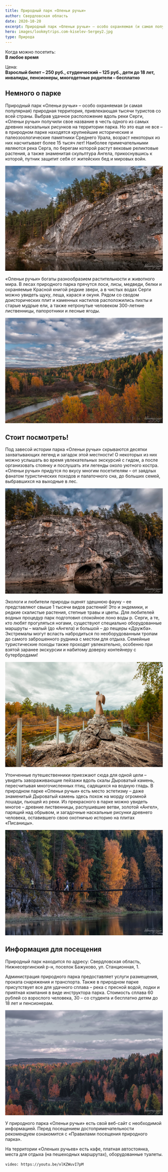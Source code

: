 ```yaml
---
title: Природный парк «Оленьи ручьи»
author: Свердловская область
date: 2020-10-20
excerpt: Природный парк «Оленьи ручьи» – особо охраняемая (и самая популярная) природная территория, привлекающая тысячи туристов со всей страны.
hero: images/lookmytrips.com-kiselev-Sergey2.jpg
type: Природа
---
```

Когда можно посетить:  
**В любое время**

Цена:  
**Взрослый билет – 250 руб., студенческий – 125 руб., дети до 18 лет, инвалиды, пенсионеры, многодетные родители – бесплатно**

## Немного о парке
Природный парк «Оленьи ручьи» – особо охраняемая (и самая популярная) природная территория, привлекающая тысячи туристов со всей страны. Выбрав удачное расположение вдоль реки Серги, «Оленьи ручьи» получили свое название в честь одного из самых древних наскальных рисунков на территории парка. Но это еще не все – в природном парке находятся крупнейшие исторические и палеозоологические памятники Среднего Урала, возраст некоторых из них насчитывает более 15 тысяч лет! Наиболее примечательными являются река Серга, по берегам которой растут вековые реликтовые растения, а также знаменитая скульптура Ангела, прикоснувшись к которой, путник защитит себя от житейских бед и мировых войн.

[![Природный парк «Оленьи ручьи»](images/Deer_Springs2.jpg "© Ибатуллин Амир")](https://www.instagram.com/mr.amirka/)

«Оленьи ручьи» богаты разнообразием растительности и животного мира. В лесах природного парка прячутся лоси, лисы, медведи, белки и охраняемые Красной книгой редкие звери, а в чистых водах Серги можно увидеть щуку, леща, карася и окуня. Рядом со сводом доисторических плит и каменных настилов расположились пихты и старые мудрые ели, а также нетронутые человеком 300-летние лиственницы, папоротники и лесные ягоды.

[![Природный парк «Оленьи ручьи»](images/Deer_Springs5.jpg "© Ибатуллин Амир")](https://www.instagram.com/mr.amirka/)

## Стоит посмотреть!
Под завесой истории парка «Оленьи ручьи» скрываются десятки захватывающих легенд и загадок этой местности! О некоторых из них можно услышать во время увлекательных экскурсий с гидом, а после организовать стоянку и послушать эти легенды около уютного костра. «Оленьи ручьи» придутся по вкусу многим посетителям – от заядлых фанатом туристических походов и палаточного сна, до больших семей, выбравшихся на выходные в лес.

[![Природный парк «Оленьи ручьи»](images/Deer_Springs3.jpg "Скала Карстовый мост. © Ибатуллин Амир")](https://www.instagram.com/mr.amirka/)

Экологи и любители природы оценят здешнюю фауну – ее представляют свыше 1 тысячи видов растений! Это и эндемики, и редкие скалистые растения, степные травы и цветы. Для любителей водных процедур парк подготовил спокойное лоно воды р. Серги, а те, кто любят прогуляться ногами, существуют специально оборудованные маршруты – малый (до «Ангела) и большой – до пещеры «Дружба». Экстремалы могут всласть набродиться по необорудованным тропам до самого заброшенного рудника с местом для отдыха. Семейные туристические походы также проходят увлекательно, особенно при взятой заранее экскурсии и набитому доверху контейнеру с бутербродами!

![Природный парк «Оленьи ручьи»](images/lookmytrips.com-kiselev-Sergey.jpg "Статуя ангела. © Киселев Сергей")

Утонченные путешественники приезжают сюда для одной цели – увидеть завораживающие пейзажи вдоль скалы Дыроватый камень, пересчитывая многочисленных птиц, садящихся на водную гладь. В природном парке «Оленьи ручьи» есть место эстетизму – даже знаменитый Дыроватый камень здесь похож на морду огромной лошади, пьющей из реки. Из прекрасного в парке можно увидеть многое – древние лиственницы, распушившие ветви, золотой «Ангел», парящий над обрывом, и загадочные наскальные рисунки древнего человека, оставившего свою охотничью историю на плитах «Писаницы».

[![Природный парк «Оленьи ручьи», Веревочный мост через реку Серьга](images/Deer_Springs1.jpg "Веревочный мост через реку Серьга. © Ибатуллин Амир")](https://www.instagram.com/mr.amirka/)

## Информация для посещения
Природный парк находится по адресу: Свердловская область, Нижнесергинский р-н, поселок Бажуково, ул. Станционная, 1.

Администрация природного парка предоставляет услуги размещения, проката снаряжения и транспорта. Также в природном парке присутствует все для удачного сплава – река с пресной водой, лодки и приятная компания в виде инструктора парка. Стоимость сплава 60 рублей со взрослого человека, 30 – со студента и бесплатно детям до 18 лет и пенсионерам.

[![Природный парк «Оленьи ручьи»](images/Deer_Springs6.jpg "© Ибатуллин Амир")](https://www.instagram.com/mr.amirka/)

У природного парка «Оленьи ручьи» есть свой веб-сайт с необходимой информацией. Перед посещением достопримечательности рекомендуем ознакомится с «Правилами посещения природного парка».

На территории «Оленьих ручьев» есть кафе, платная автостоянка, места для отдыха (на пешеходных маршрутах), оборудованные туалеты.

`video: https://youtu.be/xlKZWuvI7pM`